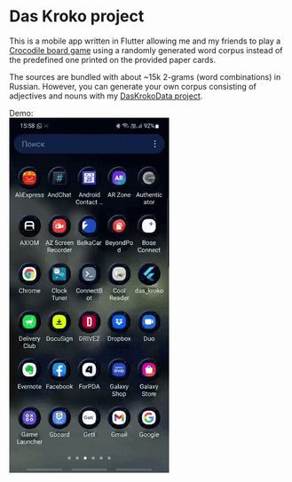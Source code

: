 # Das Kroko project

This is a mobile app written in Flutter allowing me and my friends to play a
[Crocodile board game](https://add-hobby.ru/crocodil.html) using a randomly generated word corpus
instead of the predefined one printed on the provided paper cards.

The sources are bundled with about ~15k 2-grams (word combinations) in Russian. However, you can
generate your own corpus consisting of adjectives and nouns with my [DasKrokoData project](https://github.com/propush/DasKrokoData).

Demo:</br>
![](https://github.com/propush/DasKroko/blob/master/demo/krokodemo.gif?raw=true)